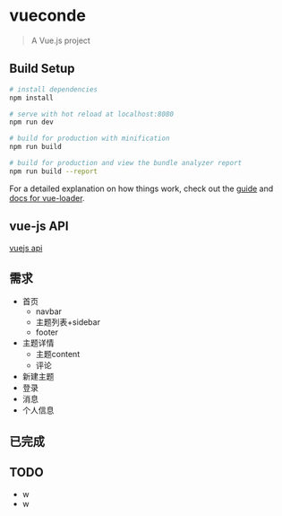 # vueconde

> A Vue.js project

## Build Setup

``` bash
# install dependencies
npm install

# serve with hot reload at localhost:8080
npm run dev

# build for production with minification
npm run build

# build for production and view the bundle analyzer report
npm run build --report
```

For a detailed explanation on how things work, check out the [guide](http://vuejs-templates.github.io/webpack/) and [docs for vue-loader](http://vuejs.github.io/vue-loader).

## vue-js API

[vuejs api](https://www.vue-js.com/api/)

## 需求

- 首页
  - navbar
  - 主题列表+sidebar
  - footer
- 主题详情
  - 主题content
  - 评论
- 新建主题
- 登录
- 消息
- 个人信息

## 已完成

## TODO

- w
- w


